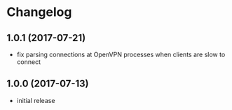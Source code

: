 # Changelog

## 1.0.1 (2017-07-21)
- fix parsing connections at OpenVPN processes when clients are slow to connect

## 1.0.0 (2017-07-13)
- initial release
